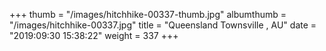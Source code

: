 +++
thumb = "/images/hitchhike-00337-thumb.jpg"
albumthumb = "/images/hitchhike-00337.jpg"
title = "Queensland Townsville , AU"
date = "2019:09:30 15:38:22"
weight = 337
+++
